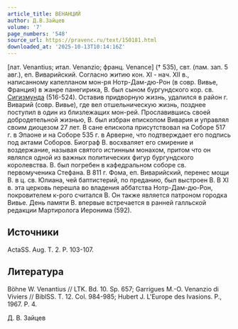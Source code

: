 ```yaml
---
article_title: ВЕНАНЦИЙ
author: Д.В.Зайцев
volume: '7'
page_numbers: '548'
source_url: https://pravenc.ru/text/150181.html
downloaded_at: '2025-10-13T10:14:16Z'
---
```


[лат. Venantius; итал. Venanzio; франц. Venance] († 535), свт. (пам. зап. 5 авг.), еп. Виварийский. Согласно житию кон. XI - нач. XII в., написанному капелланом мон-ря Нотр-Дам-дю-Рон (в совр. Вивье, Франция) в жанре панегирика, В. был сыном бургундского кор. св. [Сигизмунда](https://pravenc.ru/text/Сигизмунда.html) (516-524). Оставив придворную жизнь, удалился в район г. Виварий (совр. Вивье), где вел отшельническую жизнь, позднее поступил в один из близлежащих мон-рей. Прославившись своей добродетельной жизнью, В. был избран епископом Вивария и управлял своим диоцезом 27 лет. В сане епископа присутствовал на Соборе 517 г. в Эпаоне и на Соборе 535 г. в Арверне, что подтверждает его подпись под актами Соборов. Биограф В. восхваляет его смирение и воздержание, называя святого истинным монахом, притом что он являлся одной из важных политических фигур бургундского королевства. В. был погребен в кафедральном соборе св. первомученика Стефана. В 811 г. Фома, еп. Виварийский, перенес мощи В. в ц. св. Юлиана, чей баптистерий, по преданию, был выстроен В. В XI в. эта церковь перешла во владения аббатства Нотр-Дам-дю-Рон, покровителем к-рого считался В. Он также является патроном городка Вивье. День памяти В. впервые встречается в ранней галльской редакции Мартиролога Иеронима (592).

## Источники

ActaSS. Aug. T. 2. P. 103-107.

## Литература

Böhne W. Venantius // LTK. Bd. 10. Sp. 657; Garrigues M.-O. Venanzio di Viviers // BiblSS. T. 12. Col. 984-985; Hubert J. L'Europe des Ivasions. P., 1967. P. 4.

Д. В. Зайцев

